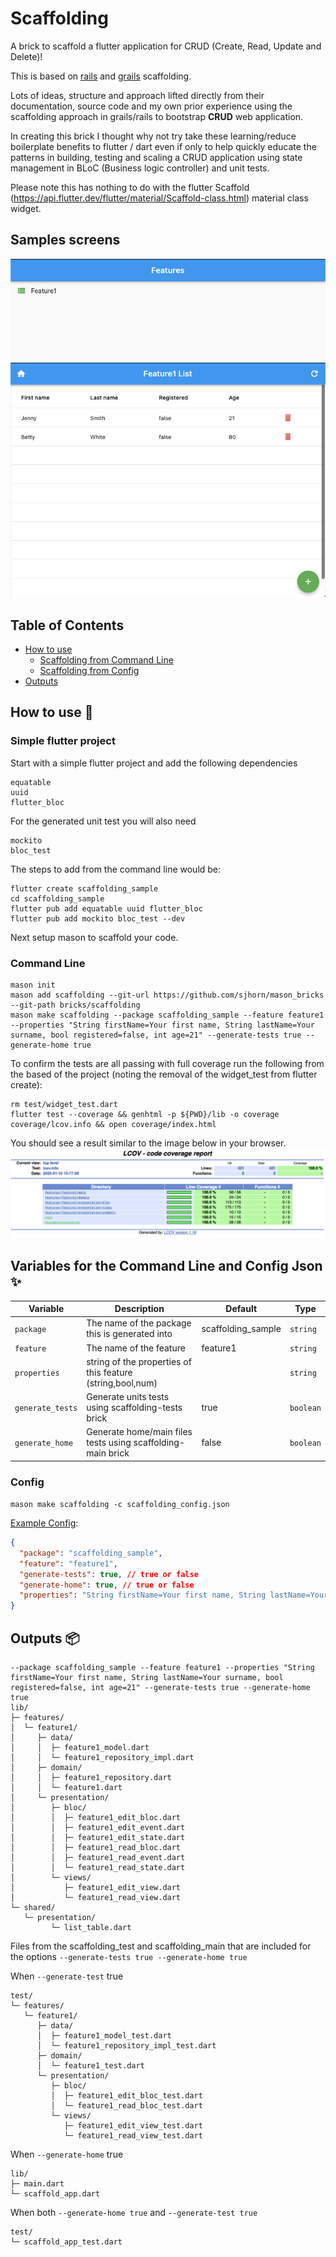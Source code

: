 # Scaffolding

A brick to scaffold a flutter application for CRUD (Create, Read, Update and Delete)!

This is based on [rails](https://guides.rubyonrails.org/v3.2/getting_started.html#getting-up-and-running-quickly-with-scaffolding) and [grails](https://docs.grails.org/5.2.5/guide/single.html#scaffolding) scaffolding.

Lots of ideas, structure and approach lifted directly from their documentation, source code and my own prior experience using the scaffolding approach in grails/rails to bootstrap **CRUD** web application. 

In creating this brick I thought why not try take these learning/reduce boilerplate benefits to flutter / dart even if only to help quickly educate the patterns in building, testing and scaling a CRUD application using  state management in BLoC (Business logic controller) and unit tests. 

Please note this has nothing to do with the flutter Scaffold (https://api.flutter.dev/flutter/material/Scaffold-class.html) material class widget.

## Samples screens

![Home Scaffolding](home_scaffold.png)
![Feature Scaffolding](feature1_scaffold.png)


## Table of Contents

- [How to use](#how-to-use-🚀)
  - [Scaffolding from Command Line](#command-line)
  - [Scaffolding from Config](#config)
- [Outputs](#outputs)

## How to use 🚀

### Simple flutter project

Start with a simple flutter project and add the following dependencies

```
equatable
uuid
flutter_bloc
```
For the generated unit test you will also need
```
mockito
bloc_test
```

The steps to add from the command line would be:
```
flutter create scaffolding_sample
cd scaffolding_sample
flutter pub add equatable uuid flutter_bloc
flutter pub add mockito bloc_test --dev
```
Next setup mason to scaffold your code.

### Command Line

```
mason init
mason add scaffolding --git-url https://github.com/sjhorn/mason_bricks --git-path bricks/scaffolding
mason make scaffolding --package scaffolding_sample --feature feature1 --properties "String firstName=Your first name, String lastName=Your surname, bool registered=false, int age=21" --generate-tests true --generate-home true
```

To confirm the tests are all passing with full coverage run the following from the based of the project (noting the removal of the widget_test from flutter create):
```
rm test/widget_test.dart 
flutter test --coverage && genhtml -p ${PWD}/lib -o coverage coverage/lcov.info && open coverage/index.html
```
You should see a result similar to the image below in your browser. 
![Unit Test generation](test_coverage.png)

## Variables for the Command Line and Config Json ✨

| Variable         | Description                                                | Default                                   | Type     |
| -----------------| ---------------------------------------------------------- | ----------------------------------------- | -------- |
| `package`        | The name of the package this is generated into             | scaffolding_sample                        | `string` |
| `feature`        | The name of the feature                                    | feature1                                  | `string` |
| `properties`     | string of the properties of this feature (string,bool,num) |                                           | `string` |
| `generate_tests` | Generate units tests using scaffolding-tests brick         | true                                      | `boolean`   |
| `generate_home`  | Generate home/main files tests using scaffolding-main brick| false                                     | `boolean`   |
### Config

`mason make scaffolding -c scaffolding_config.json`

[Example Config](https://github.com/sjhorn/mason_bricks/tree/main/bricks/scaffolding/config_template.json):

```json
{
  "package": "scaffolding_sample",
  "feature": "feature1",
  "generate-tests": true, // true or false
  "generate-home": true, // true or false
  "properties": "String firstName=Your first name, String lastName=Your surname, bool registered=false, int age=21"
}
```

## Outputs 📦

```
--package scaffolding_sample --feature feature1 --properties "String firstName=Your first name, String lastName=Your surname, bool registered=false, int age=21" --generate-tests true --generate-home true
lib/
├─ features/
│  └─ feature1/
│     ├─ data/
│     │  ├─ feature1_model.dart
│     │  └─ feature1_repository_impl.dart
│     ├─ domain/
│     │  ├─ feature1_repository.dart
│     │  └─ feature1.dart
│     └─ presentation/
│        ├─ bloc/
│        │  ├─ feature1_edit_bloc.dart
│        │  ├─ feature1_edit_event.dart
│        │  ├─ feature1_edit_state.dart
│        │  ├─ feature1_read_bloc.dart
│        │  ├─ feature1_read_event.dart
│        │  └─ feature1_read_state.dart
│        └─ views/
│           ├─ feature1_edit_view.dart
│           └─ feature1_read_view.dart
└─ shared/
   └─ presentation/
         └─ list_table.dart
```

Files from the scaffolding_test and scaffolding_main that are included for the options `--generate-tests true --generate-home true`

When `--generate-test` true
```
test/
└─ features/
   └─ feature1/
      ├─ data/
      │  ├─ feature1_model_test.dart
      │  └─ feature1_repository_impl_test.dart
      ├─ domain/
      │  └─ feature1_test.dart
      └─ presentation/
         ├─ bloc/
         │  ├─ feature1_edit_bloc_test.dart
         │  └─ feature1_read_bloc_test.dart
         └─ views/
            ├─ feature1_edit_view_test.dart
            └─ feature1_read_view_test.dart
```

When `--generate-home` true
```
lib/
├─ main.dart
└─ scaffold_app.dart
```

When both `--generate-home true` and `--generate-test true`
```
test/
└─ scaffold_app_test.dart
```